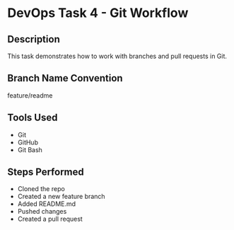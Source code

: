 # DevOps Task 4 - Git Workflow

## Description
This task demonstrates how to work with branches and pull requests in Git.

## Branch Name Convention
feature/readme

## Tools Used
- Git
- GitHub
- Git Bash

## Steps Performed
- Cloned the repo
- Created a new feature branch
- Added README.md
- Pushed changes
- Created a pull request

